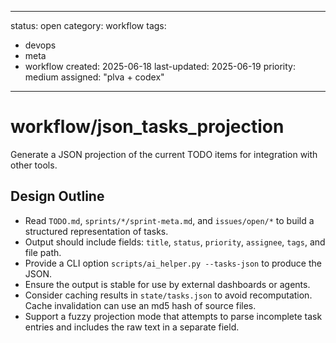 ---
status: open
category: workflow
tags:
  - devops
  - meta
  - workflow
created: 2025-06-18
last-updated: 2025-06-19
priority: medium
assigned: "plva + codex"
------------------------

# workflow/json_tasks_projection

Generate a JSON projection of the current TODO items for integration with other tools.

## Design Outline

- Read `TODO.md`, `sprints/*/sprint-meta.md`, and `issues/open/*` to build a structured representation of tasks.
- Output should include fields: `title`, `status`, `priority`, `assignee`, `tags`, and file path.
- Provide a CLI option `scripts/ai_helper.py --tasks-json` to produce the JSON.
- Ensure the output is stable for use by external dashboards or agents.
- Consider caching results in `state/tasks.json` to avoid recomputation. Cache
  invalidation can use an md5 hash of source files.
- Support a fuzzy projection mode that attempts to parse incomplete task entries
  and includes the raw text in a separate field.
